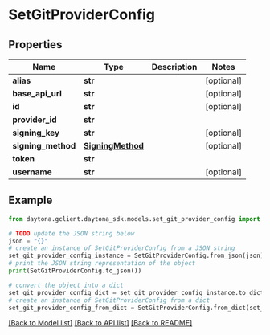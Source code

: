 # SetGitProviderConfig


## Properties

Name | Type | Description | Notes
------------ | ------------- | ------------- | -------------
**alias** | **str** |  | [optional] 
**base_api_url** | **str** |  | [optional] 
**id** | **str** |  | [optional] 
**provider_id** | **str** |  | 
**signing_key** | **str** |  | [optional] 
**signing_method** | [**SigningMethod**](SigningMethod.md) |  | [optional] 
**token** | **str** |  | 
**username** | **str** |  | [optional] 

## Example

```python
from daytona.gclient.daytona_sdk.models.set_git_provider_config import SetGitProviderConfig

# TODO update the JSON string below
json = "{}"
# create an instance of SetGitProviderConfig from a JSON string
set_git_provider_config_instance = SetGitProviderConfig.from_json(json)
# print the JSON string representation of the object
print(SetGitProviderConfig.to_json())

# convert the object into a dict
set_git_provider_config_dict = set_git_provider_config_instance.to_dict()
# create an instance of SetGitProviderConfig from a dict
set_git_provider_config_from_dict = SetGitProviderConfig.from_dict(set_git_provider_config_dict)
```
[[Back to Model list]](../README.md#documentation-for-models) [[Back to API list]](../README.md#documentation-for-api-endpoints) [[Back to README]](../README.md)


